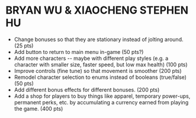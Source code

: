 # BRYAN WU & XIAOCHENG STEPHEN HU
* Change bonuses so that they are stationary instead of jolting around. (25 pts)
* Add button to return to main menu in-game (50 pts?)
* Add more characters -- maybe with different play styles (e.g. a character with smaller size, faster speed, but low max health) (100 pts)
* Improve controls (fine tune) so that movement is smoother (200 pts)
* Remodel character selection to enums instead of booleans (true/false) (50 pts)
* Add different bonus effects for different bonuses. (200 pts)
* Add a shop for players to buy things like apparel, temporary power-ups, permanent perks, etc. by accumulating a currency earned from playing the game. (400 pts)
